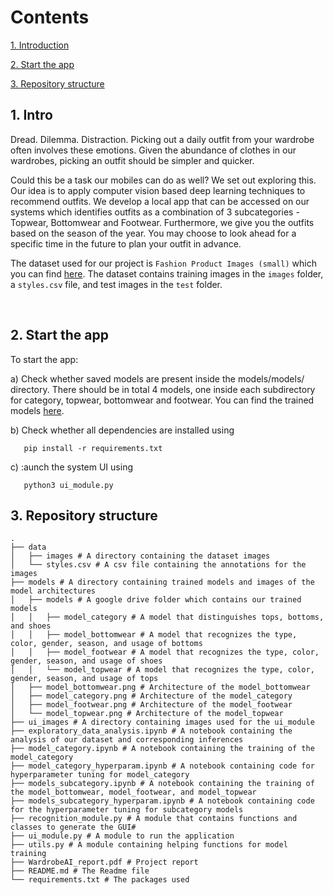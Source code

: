 # Contents

[1. Introduction](#1)

[2. Start the app](#2)

[3. Repository structure](#3)


<h2 id="1">1. Intro</h2> Dread. Dilemma. Distraction. Picking out a daily outfit from your wardrobe often involves these emotions. Given the abundance of clothes in our wardrobes, picking an outfit should be simpler and quicker. 

Could this be a task our mobiles can do as well? We set out exploring this. Our idea is to apply computer vision based deep learning techniques to recommend outfits. We develop a local app that can be accessed on our systems which identifies outfits as a combination of 3 subcategories - Topwear, Bottomwear and Footwear. Furthermore, we give you the outfits based on the season of the year. You may choose to look ahead for a specific time in the future to plan your outfit in advance.

The dataset used for our project is ```Fashion Product Images (small)``` which you can find [here](https://drive.google.com/file/d/1AnM_P5axxdgPO9f-A1ZnkcrkAnh4ZG72/view?usp=sharing). The dataset contains training images in the ```images``` folder, a ```styles.csv``` file, and test images in the ```test``` folder.


<br>
<h2 id="2">2. Start the app</h2>

To start the app: 

a) Check whether saved models are present inside the models/models/ directory. There should be in total 4 models, one inside each subdirectory for category, topwear, bottomwear and footwear. You can find the trained models [here](https://drive.google.com/drive/folders/174YFilljTNwZt9m9JAKrjbXj95apQ67p?usp=sharing).

b) Check whether all dependencies are installed using

```
   pip install -r requirements.txt
```

c) :aunch the system UI using
```
   python3 ui_module.py   
```   



<h2 id="3">3. Repository structure</h2>

```
.
├── data
│   ├── images # A directory containing the dataset images
│   └── styles.csv # A csv file containing the annotations for the images
├── models # A directory containing trained models and images of the model architectures
│   ├── models # A google drive folder which contains our trained models
│   │   ├── model_category # A model that distinguishes tops, bottoms, and shoes
│   │   ├── model_bottomwear # A model that recognizes the type, color, gender, season, and usage of bottoms
│   │   ├── model_footwear # A model that recognizes the type, color, gender, season, and usage of shoes
│   │   └── model_topwear # A model that recognizes the type, color, gender, season, and usage of tops
│   ├── model_bottomwear.png # Architecture of the model_bottomwear
│   ├── model_category.png # Architecture of the model_category
│   ├── model_footwear.png # Architecture of the model_footwear
│   └── model_topwear.png # Architecture of the model_topwear
├── ui_images # A directory containing images used for the ui_module
├── exploratory_data_analysis.ipynb # A notebook containing the analysis of our dataset and corresponding inferences
├── model_category.ipynb # A notebook containing the training of the model_category
├── model_category_hyperparam.ipynb # A notebook containing code for hyperparameter tuning for model_category
├── models_subcategory.ipynb # A notebook containing the training of the model_bottomwear, model_footwear, and model_topwear
├── models_subcategory_hyperparam.ipynb # A notebook containing code for the hyperparameter tuning for subcategory models
├── recognition_module.py # A module that contains functions and classes to generate the GUI#
├── ui_module.py # A module to run the application
├── utils.py # A module containing helping functions for model training
├── WardrobeAI_report.pdf # Project report
├── README.md # The Readme file
└── requirements.txt # The packages used

```
